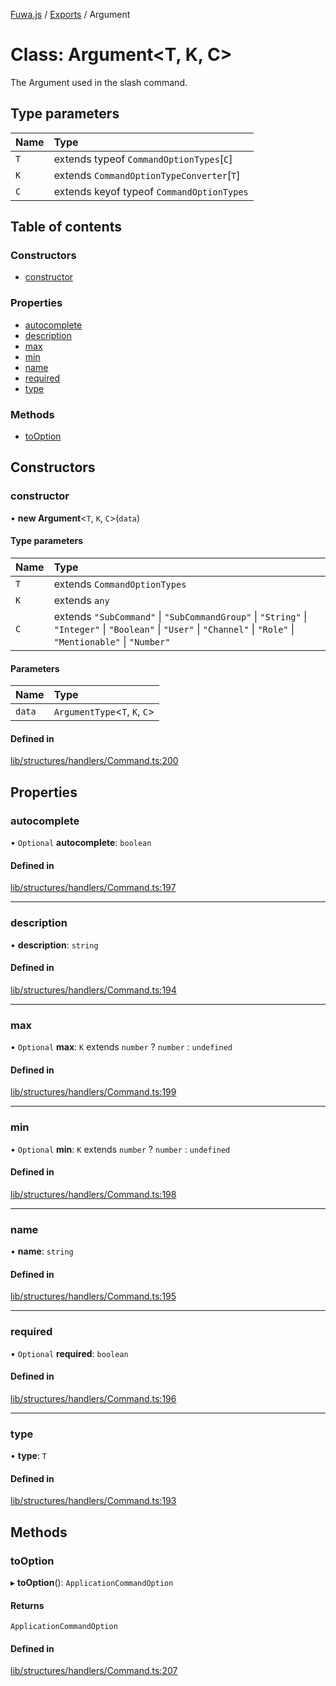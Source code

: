 [Fuwa.js](../README.md) / [Exports](../modules.md) / Argument

# Class: Argument<T, K, C\>

The Argument used in the slash command.

## Type parameters

| Name | Type |
| :------ | :------ |
| `T` | extends typeof `CommandOptionTypes`[`C`] |
| `K` | extends `CommandOptionTypeConverter`[`T`] |
| `C` | extends keyof typeof `CommandOptionTypes` |

## Table of contents

### Constructors

- [constructor](Argument.md#constructor)

### Properties

- [autocomplete](Argument.md#autocomplete)
- [description](Argument.md#description)
- [max](Argument.md#max)
- [min](Argument.md#min)
- [name](Argument.md#name)
- [required](Argument.md#required)
- [type](Argument.md#type)

### Methods

- [toOption](Argument.md#tooption)

## Constructors

### constructor

• **new Argument**<`T`, `K`, `C`\>(`data`)

#### Type parameters

| Name | Type |
| :------ | :------ |
| `T` | extends `CommandOptionTypes` |
| `K` | extends `any` |
| `C` | extends ``"SubCommand"`` \| ``"SubCommandGroup"`` \| ``"String"`` \| ``"Integer"`` \| ``"Boolean"`` \| ``"User"`` \| ``"Channel"`` \| ``"Role"`` \| ``"Mentionable"`` \| ``"Number"`` |

#### Parameters

| Name | Type |
| :------ | :------ |
| `data` | `ArgumentType`<`T`, `K`, `C`\> |

#### Defined in

[lib/structures/handlers/Command.ts:200](https://github.com/fuwajs/fuwa.js/blob/e4bacda/src/lib/structures/handlers/Command.ts#L200)

## Properties

### autocomplete

• `Optional` **autocomplete**: `boolean`

#### Defined in

[lib/structures/handlers/Command.ts:197](https://github.com/fuwajs/fuwa.js/blob/e4bacda/src/lib/structures/handlers/Command.ts#L197)

___

### description

• **description**: `string`

#### Defined in

[lib/structures/handlers/Command.ts:194](https://github.com/fuwajs/fuwa.js/blob/e4bacda/src/lib/structures/handlers/Command.ts#L194)

___

### max

• `Optional` **max**: `K` extends `number` ? `number` : `undefined`

#### Defined in

[lib/structures/handlers/Command.ts:199](https://github.com/fuwajs/fuwa.js/blob/e4bacda/src/lib/structures/handlers/Command.ts#L199)

___

### min

• `Optional` **min**: `K` extends `number` ? `number` : `undefined`

#### Defined in

[lib/structures/handlers/Command.ts:198](https://github.com/fuwajs/fuwa.js/blob/e4bacda/src/lib/structures/handlers/Command.ts#L198)

___

### name

• **name**: `string`

#### Defined in

[lib/structures/handlers/Command.ts:195](https://github.com/fuwajs/fuwa.js/blob/e4bacda/src/lib/structures/handlers/Command.ts#L195)

___

### required

• `Optional` **required**: `boolean`

#### Defined in

[lib/structures/handlers/Command.ts:196](https://github.com/fuwajs/fuwa.js/blob/e4bacda/src/lib/structures/handlers/Command.ts#L196)

___

### type

• **type**: `T`

#### Defined in

[lib/structures/handlers/Command.ts:193](https://github.com/fuwajs/fuwa.js/blob/e4bacda/src/lib/structures/handlers/Command.ts#L193)

## Methods

### toOption

▸ **toOption**(): `ApplicationCommandOption`

#### Returns

`ApplicationCommandOption`

#### Defined in

[lib/structures/handlers/Command.ts:207](https://github.com/fuwajs/fuwa.js/blob/e4bacda/src/lib/structures/handlers/Command.ts#L207)
